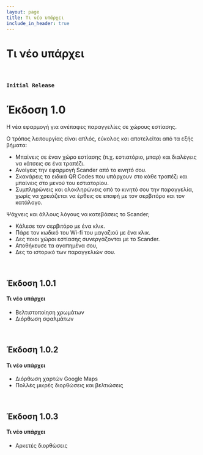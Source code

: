 ```yaml
---
layout: page
title: Τι νέο υπάρχει
include_in_header: true
---
```


# Τι νέο υπάρχει

<br>

### `Initial Release`
# **Έκδοση 1.0**
Η νέα εφαρμογή για ανέπαφες παραγγελίες σε χώρους εστίασης.

Ο τρόπος λειτουργίας είναι απλός, εύκολος και αποτελείται από τα εξής βήματα:

- Μπαίνεις σε έναν χώρο εστίασης (π.χ. εστιατόριο, μπαρ) και διαλέγεις να κάτσεις σε ένα 
 τραπέζι.
- Ανοίγεις την εφαρμογή Scander από το κινητό σου.
- Σκανάρεις τα ειδικά QR Codes που υπάρχουν στο κάθε τραπέζι και μπαίνεις στο 
 μενού του εστιατορίου.
- Συμπληρώνεις και ολοκληρώνεις από το κινητό σου την παραγγελία, χωρίς να 
 χρειάζεται να έρθεις σε επαφή με τον σερβιτόρο και τον κατάλογο.

Ψάχνεις και άλλους λόγους να κατεβάσεις το Scander;

- Κάλεσε τον σερβιτόρο με ένα κλικ.
- Πάρε τον κωδικό του Wi-fi του μαγαζιού με ένα κλικ.
- Δες ποιοι χώροι εστίασης συνεργάζονται με το Scander.
- Αποθήκευσε τα αγαπημένα σου,
- Δες το ιστορικό των παραγγελιών σου.

<br>

## **Έκδοση 1.0.1**

#### Τι νέο υπάρχει
- Βελτιστοποίηση χρωμάτων
- Διόρθωση σφαλμάτων

<br>

## **Έκδοση 1.0.2**

#### Τι νέο υπάρχει
- Διόρθωση χαρτών Google Maps
- Πολλές μικρές διορθώσεις και βελτιώσεις

<br>

## **Έκδοση 1.0.3**

#### Τι νέο υπάρχει
- Αρκετές διορθώσεις

<br>

<br>
